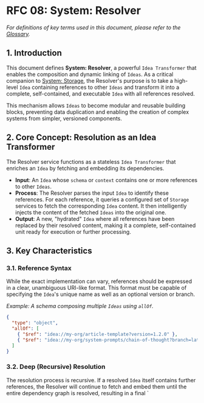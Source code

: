 # RFC 08: System: Resolver

_For definitions of key terms used in this document, please refer to the [Glossary](./000_glossary.md)._

## 1. Introduction

This document defines **System: Resolver**, a powerful `Idea Transformer` that enables the composition and dynamic linking of `Ideas`. As a critical companion to [System: Storage](./201_system_storage.md), the Resolver's purpose is to take a high-level `Idea` containing references to other `Ideas` and transform it into a complete, self-contained, and executable `Idea` with all references resolved.

This mechanism allows `Ideas` to become modular and reusable building blocks, preventing data duplication and enabling the creation of complex systems from simpler, versioned components.

## 2. Core Concept: Resolution as an Idea Transformer

The Resolver service functions as a stateless `Idea Transformer` that enriches an `Idea` by fetching and embedding its dependencies.

- **Input**: An `Idea` whose `schema` or `context` contains one or more references to other `Ideas`.
- **Process**: The Resolver parses the input `Idea` to identify these references. For each reference, it queries a configured set of `Storage` services to fetch the corresponding `Idea` content. It then intelligently injects the content of the fetched `Ideas` into the original one.
- **Output**: A new, "hydrated" `Idea` where all references have been replaced by their resolved content, making it a complete, self-contained unit ready for execution or further processing.

## 3. Key Characteristics

### 3.1. Reference Syntax

While the exact implementation can vary, references should be expressed in a clear, unambiguous URI-like format. This format must be capable of specifying the `Idea`'s unique name as well as an optional version or branch.

_Example: A schema composing multiple `Ideas` using `allOf`._

```json
{
  "type": "object",
  "allOf": [
    { "$ref": "idea://my-org/article-template?version=1.2.0" },
    { "$ref": "idea://my-org/system-prompts/chain-of-thought?branch=latest" }
  ]
}
```

### 3.2. Deep (Recursive) Resolution

The resolution process is recursive. If a resolved `Idea` itself contains further references, the Resolver will continue to fetch and embed them until the entire dependency graph is resolved, resulting in a final `
